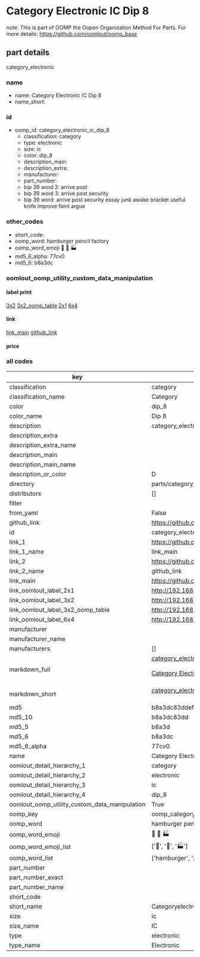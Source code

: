 # Category Electronic IC Dip 8  

note: This is part of OOMP the Oopen Organization Method For Parts. For more details: https://github.com/oomlout/oomp_base

##  part details



category_electronic

### name
* name: Category Electronic IC Dip 8
* name_short: 
### id
* oomp_id: category_electronic_ic_dip_8
  * classification: category
  * type: electronic
  * size: ic
  * color: dip_8
  * description_main: 
  * description_extra: 
  * manufacturer: 
  * part_number: 
  * bip 39 word 2: arrive post
  * bip 39 word 3: arrive post security
  * bip 39 word: arrive post security essay junk awake bracket useful knife improve faint argue

### other_codes
* short_code: 
* oomp_word: hamburger pencil factory
* oomp_word_emoji :hamburger: :pencil: :factory:
* md5_6_alpha: 77cv0
* md5_6: b8a3dc






### oomlout_oomp_utility_custom_data_manipulation
#### label print
[3x2](http://192.168.1.245:1112/?label=oomp%2077cv0)
[3x2_oomp_table](http://192.168.1.107:1112/?label=oomp%2077cv0)
[2x1](http://192.168.1.242:1112/?label=oomp%2077cv0)
[6x4](http://192.168.1.55:1112/?label=oomp%2077cv0)    

#### link

[link_main](https://github.com/oomlout/oomlout_oomp_current_version_messy/tree/main/parts/category_electronic_ic_dip_8) [github_link](https://github.com/oomlout/oomlout_oomp_part_src/tree/main/parts/category_electronic_ic_dip_8)                             

#### price







### all codes 
| key | value |  
| --- | --- |  
| classification | category |  
| classification_name | Category |  
| color | dip_8 |  
| color_name | Dip 8 |  
| description | category_electronic |  
| description_extra |  |  
| description_extra_name |  |  
| description_main |  |  
| description_main_name |  |  
| description_or_color | D  |  
| directory | parts/category_electronic_ic_dip_8 |  
| distributors | [] |  
| filter |  |  
| from_yaml | False |  
| github_link | https://github.com/oomlout/oomlout_oomp_part_src/tree/main/parts/category_electronic_ic_dip_8 |  
| id | category_electronic_ic_dip_8 |  
| link_1 | https://github.com/oomlout/oomlout_oomp_current_version_messy/tree/main/parts/category_electronic_ic_dip_8 |  
| link_1_name | link_main |  
| link_2 | https://github.com/oomlout/oomlout_oomp_part_src/tree/main/parts/category_electronic_ic_dip_8 |  
| link_2_name | github_link |  
| link_main | https://github.com/oomlout/oomlout_oomp_current_version_messy/tree/main/parts/category_electronic_ic_dip_8 |  
| link_oomlout_label_2x1 | http://192.168.1.242:1112/?label=oomp%2077cv0 |  
| link_oomlout_label_3x2 | http://192.168.1.245:1112/?label=oomp%2077cv0 |  
| link_oomlout_label_3x2_oomp_table | http://192.168.1.107:1112/?label=oomp%2077cv0 |  
| link_oomlout_label_6x4 | http://192.168.1.55:1112/?label=oomp%2077cv0 |  
| manufacturer |  |  
| manufacturer_name |  |  
| manufacturers | [] |  
| markdown_full | [category_electronic_ic_dip_8](https://github.com/oomlout/oomlout_oomp_current_version_messy/tree/main/parts/category_electronic_ic_dip_8)<br>[](https://github.com/oomlout/oomlout_oomp_current_version_messy/tree/main/parts/category_electronic_ic_dip_8)<br>[Category Electronic Ic Dip 8](https://github.com/oomlout/oomlout_oomp_current_version_messy/tree/main/parts/category_electronic_ic_dip_8)<br><br> |  
| markdown_short | [category_electronic_ic_dip_8](https://github.com/oomlout/oomlout_oomp_current_version_messy/tree/main/parts/category_electronic_ic_dip_8)<br><br> |  
| md5 | b8a3dc83ddefe35840bca4d385aa2864 |  
| md5_10 | b8a3dc83dd |  
| md5_5 | b8a3d |  
| md5_6 | b8a3dc |  
| md5_6_alpha | 77cv0 |  
| name | Category Electronic IC Dip 8 |  
| oomlout_detail_hierarchy_1 | category |  
| oomlout_detail_hierarchy_2 | electronic |  
| oomlout_detail_hierarchy_3 | ic |  
| oomlout_detail_hierarchy_4 | dip_8 |  
| oomlout_oomp_utility_custom_data_manipulation | True |  
| oomp_key | oomp_category_electronic_ic_dip_8 |  
| oomp_word | hamburger pencil factory |  
| oomp_word_emoji | :hamburger: :pencil: :factory: |  
| oomp_word_emoji_list | [':hamburger:', ':pencil:', ':factory:'] |  
| oomp_word_list | ['hamburger', 'pencil', 'factory'] |  
| part_number |  |  
| part_number_exact |  |  
| part_number_name |  |  
| short_code |  |  
| short_name | Categoryelectronic |  
| size | ic |  
| size_name | IC |  
| type | electronic |  
| type_name | Electronic |  
